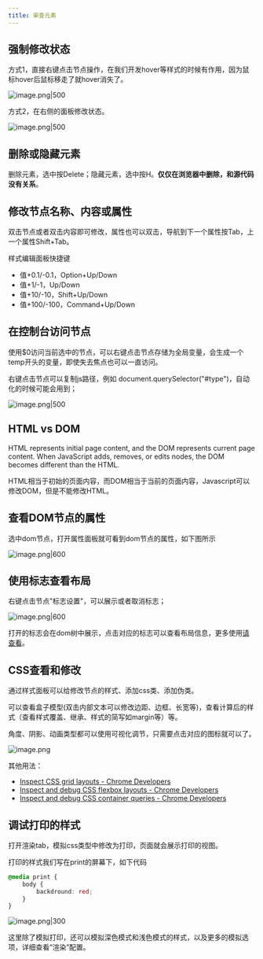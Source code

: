 ```yaml
---
title: 审查元素
---
```


## 强制修改状态

方式1，直接右键点击节点操作，在我们开发hover等样式的时候有作用，因为鼠标hover后鼠标移走了就hover消失了。

![image.png|500](https://s1.vika.cn/space/2023/01/29/5e4dfaf4a2ee46b583dabc34be75b815)

方式2，在右侧的面板修改状态。

![image.png|500](https://s1.vika.cn/space/2023/01/29/1acb31178c2c4c158e7eb8ba58a88ef0)

## 删除或隐藏元素

删除元素，选中按Delete；隐藏元素，选中按H。**仅仅在浏览器中删除，和源代码没有关系**。

## 修改节点名称、内容或属性

双击节点或者双击内容即可修改，属性也可以双击，导航到下一个属性按Tab，上一个属性Shift+Tab。

样式编辑面板快捷键

- 值+0.1/-0.1，Option+Up/Down
- 值+1/-1，Up/Down
- 值+10/-10，Shift+Up/Down
- 值+100/-100，Command+Up/Down

## 在控制台访问节点

使用$0访问当前选中的节点，可以右键点击节点存储为全局变量，会生成一个temp开头的变量，即使失去焦点也可以一直访问。

右键点击节点可以复制js路径，例如 document.querySelector("#type")，自动化的时候可能会用到；

![image.png|500](https://s1.vika.cn/space/2023/02/07/9ba666e373704872b4a71228b7f3410b)


## HTML vs DOM

HTML represents initial page content, and the DOM represents current page content. When JavaScript adds, removes, or edits nodes, the DOM becomes different than the HTML.

HTML相当于初始的页面内容，而DOM相当于当前的页面内容，Javascript可以修改DOM，但是不能修改HTML。

## 查看DOM节点的属性

选中dom节点，打开属性面板就可看到dom节点的属性，如下图所示

![image.png|600](https://s1.vika.cn/space/2023/01/30/284b7643dee44a57bad531f97341f8eb)

## 使用标志查看布局

右键点击节点"标志设置"，可以展示或者取消标志；

![image.png|600](https://s1.vika.cn/space/2023/01/30/14463e71f478448bbc99b2c70ad87a49)

打开的标志会在dom树中展示，点击对应的标志可以查看布局信息，更多使用[请查看](https://developer.chrome.com/docs/devtools/elements/badges/)。

## CSS查看和修改

通过样式面板可以给修改节点的样式、添加css类、添加伪类。

可以查看盒子模型(双击内部文本可以修改边距、边框、长宽等)，查看计算后的样式（查看样式覆盖、继承、样式的简写如margin等）等。

角度、阴影、动画类型都可以使用可视化调节，只需要点击对应的图标就可以了。

![image.png](https://s1.vika.cn/space/2023/01/30/7bba80b7794b4b058a219c43b54b0c99)

其他用法：

- [Inspect CSS grid layouts - Chrome Developers](https://developer.chrome.com/docs/devtools/css/grid/)
- [Inspect and debug CSS flexbox layouts - Chrome Developers](https://developer.chrome.com/docs/devtools/css/flexbox/)
- [Inspect and debug CSS container queries - Chrome Developers](https://developer.chrome.com/docs/devtools/css/container-queries/)

## 调试打印的样式

打开渲染tab，模拟css类型中修改为打印，页面就会展示打印的视图。

打印的样式我们写在print的屏幕下，如下代码

```css
@media print {
	body {
		backdround: red;
	}
}
```

![image.png|300](https://s1.vika.cn/space/2023/01/30/263e172e18d34ac9b629e7f66b8d62d0)

这里除了模拟打印，还可以模拟深色模式和浅色模式的样式，以及更多的模拟选项，详细查看“渲染”配置。

